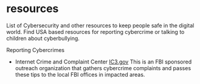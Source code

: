 # resources
List of Cybersecurity and other resources to keep people safe in the digital world. Find USA based resources for reporting cybercrime or talking to children about cyberbullying.

Reporting Cybercrimes

- Internet Crime and Complaint Center [IC3.gov](https://www.ic3.gov/) This is an FBI sponsored outreach organization that gathers cybercrime complaints and passes these tips to the local FBI offices in impacted areas.

